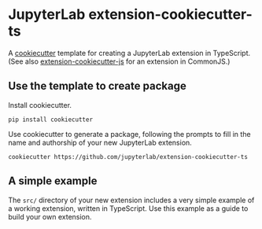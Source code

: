 # JupyterLab extension-cookiecutter-ts

A [cookiecutter](https://github.com/audreyr/cookiecutter) template for creating
a JupyterLab extension in TypeScript. (See also
[extension-cookiecutter-js](https://github.com/jupyterlab/extension-cookiecutter-js)
for an extension in CommonJS.)

## Use the template to create package

Install cookiecutter.

```
pip install cookiecutter
```

Use cookiecutter to generate a package, following the prompts to fill in the name and authorship of your new JupyterLab extension.

```
cookiecutter https://github.com/jupyterlab/extension-cookiecutter-ts
```

## A simple example

The ``src/`` directory of your new extension includes a very simple example of a working extension, written in TypeScript. Use this example as a guide to build your own extension.
